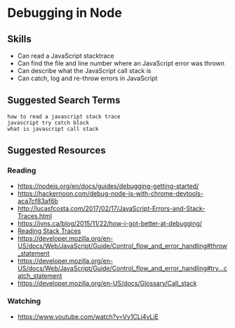 # Debugging in Node



## Skills

- Can read a JavaScript stacktrace
- Can find the file and line number where an JavaScript error was thrown
- Can describe what the JavaScript call stack is
- Can catch, log and re-throw errors in JavaScript


## Suggested Search Terms
```
how to read a javascript stack trace
javascript try catch block
what is javascript call stack
```

## Suggested Resources

### Reading

- https://nodejs.org/en/docs/guides/debugging-getting-started/
- https://hackernoon.com/debug-node-js-with-chrome-devtools-aca7cf83af6b
- http://lucasfcosta.com/2017/02/17/JavaScript-Errors-and-Stack-Traces.html
- https://jvns.ca/blog/2015/11/22/how-i-got-better-at-debugging/
- [Reading Stack Traces](http://tobyho.com/2011/06/08/the-javascript-stacktrace-blog/)
- https://developer.mozilla.org/en-US/docs/Web/JavaScript/Guide/Control_flow_and_error_handling#throw_statement
- https://developer.mozilla.org/en-US/docs/Web/JavaScript/Guide/Control_flow_and_error_handling#try...catch_statement
- https://developer.mozilla.org/en-US/docs/Glossary/Call_stack

### Watching

- https://www.youtube.com/watch?v=Vv1CLj4vLjE
